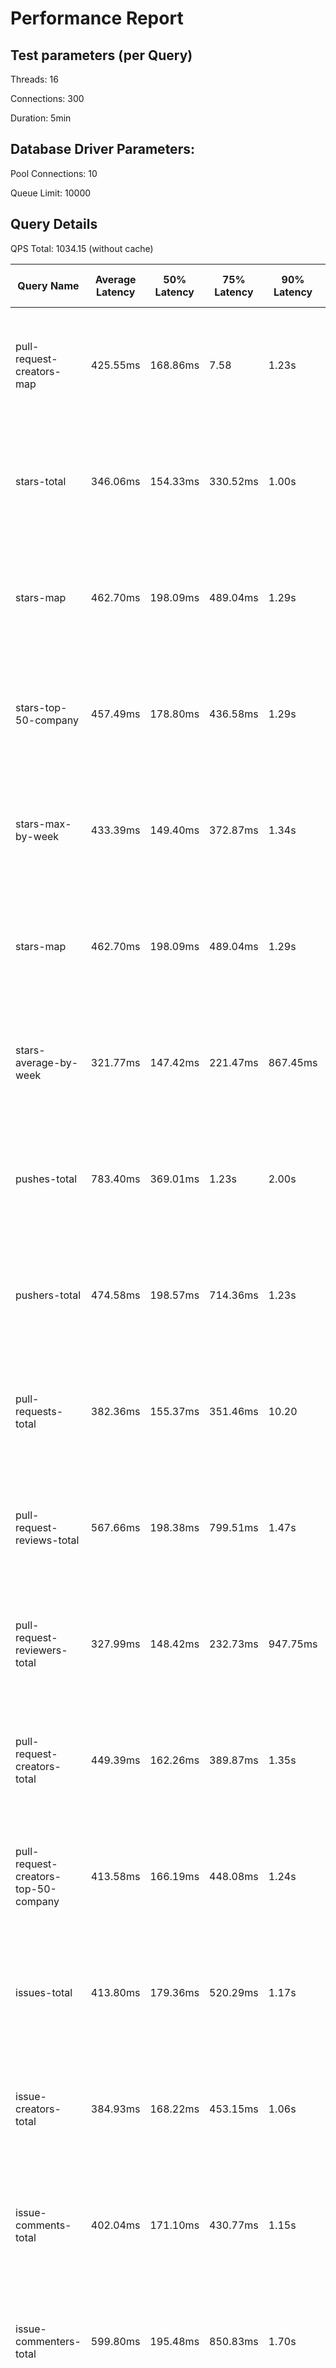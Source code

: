 # Performance Report

## Test parameters (per Query)

Threads: 16

Connections: 300

Duration: 5min

## Database Driver Parameters:

Pool Connections: 10

Queue Limit: 10000

## Query Details

QPS Total: 1034.15 (without cache)

| Query Name                           | Average Latency | 50% Latency | 75% Latency | 90% Latency | 99% Latency | Request in Duration                   | Request/Sec | Socket Errors                                               | HTTP Errors |
|--------------------------------------|-----------------|-------------|-------------|-------------|-------------|---------------------------------------|-------------|-------------------------------------------------------------|-------------|
| pull-request-creators-map            | 425.55ms        | 168.86ms    | 7.58        | 1.23s       | 3.01s       | 8415 requests in 5.00m, 14.35MB read  | 28.04       | Socket errors: connect 3231, read 1053, write 0, timeout 21 |             |
| stars-total                          | 346.06ms        | 154.33ms    | 330.52ms    | 1.00s       | 2.16s       | 20254 requests in 5.00m, 10.52MB read | 67.49       | Socket errors: connect 2786, read 1114, write 0, timeout 4  |             |
| stars-map                            | 462.70ms        | 198.09ms    | 489.04ms    | 1.29s       | 3.54s       | 6007 requests in 5.00m, 31.61MB read  | 20.02       | Socket errors: connect 3093, read 1243, write 0, timeout 13 |             |
| stars-top-50-company                 | 457.49ms        | 178.80ms    | 436.58ms    | 1.29s       | 3.75s       | 5592 requests in 5.00m, 17.35MB read  | 18.63       | Socket errors: connect 3198, read 968, write 0, timeout 35  |             |
| stars-max-by-week                    | 433.39ms        | 149.40ms    | 372.87ms    | 1.34s       | 3.40s       | 15238 requests in 5.00m, 9.31MB read  | 50.78       | Socket errors: connect 2913, read 1221, write 0, timeout 14 |             |
| stars-map                            | 462.70ms        | 198.09ms    | 489.04ms    | 1.29s       | 3.54s       | 6007 requests in 5.00m, 31.61MB read  | 20.02       | Socket errors: connect 3093, read 1243, write 0, timeout 13 |             |
| stars-average-by-week                | 321.77ms        | 147.42ms    | 221.47ms    | 867.45ms    | 2.83s       | 15596 requests in 5.00m, 9.64MB read  | 51.97       | Socket errors: connect 3057, read 1037, write 0, timeout 32 |             |
| pushes-total                         | 783.40ms        | 369.01ms    | 1.23s       | 2.00s       | 3.77s       | 16592 requests in 5.00m, 8.24MB read  | 55.29       | Socket errors: connect 3547, read 1624, write 0, timeout 75 |             |
| pushers-total                        | 474.58ms        | 198.57ms    | 714.36ms    | 1.23s       | 2.27s       | 13176 requests in 5.00m, 6.91MB read  | 43.91       | Socket errors: connect 3088, read 957, write 0, timeout 6   |             |
| pull-requests-total                  | 382.36ms        | 155.37ms    | 351.46ms    | 10.20       | 2.92s       | 17425 requests in 5.00m, 9.20MB read  | 58.07       | Socket errors: connect 3088, read 1281, write 0, timeout 20 |             |
| pull-request-reviews-total           | 567.66ms        | 198.38ms    | 799.51ms    | 1.47s       | 3.42s       | 15557 requests in 5.00m, 8.30MB read  | 51.84       | Socket errors: connect 3592, read 1717, write 0, timeout 49 |             |
| pull-request-reviewers-total         | 327.99ms        | 148.42ms    | 232.73ms    | 947.75ms    | 2.74s       | 15194 requests in 5.00m, 8.27MB read  | 50.63       | Socket errors: connect 3111, read 1053, write 0, timeout 30 |             |
| pull-request-creators-total          | 449.39ms        | 162.26ms    | 389.87ms    | 1.35s       | 3.27s       | 12950 requests in 5.00m, 6.90MB read  | 43.16       | Socket errors: connect 3291, read 1086, write 0, timeout 16 |             |
| pull-request-creators-top-50-company | 413.58ms        | 166.19ms    | 448.08ms    | 1.24s       | 2.55s       | 8354 requests in 5.00m, 22.32MB read  | 27.84       | Socket errors: connect 3178, read 1212, write 0, timeout 17 |             |
| issues-total                         | 413.80ms        | 179.36ms    | 520.29ms    | 1.17s       | 1.87s       | 10881 requests in 5.00m, 5.70MB read  | 36.26       | Socket errors: connect 3013, read 732, write 0, timeout 2   |             |
| issue-creators-total                 | 384.93ms        | 168.22ms    | 453.15ms    | 1.06s       | 2.32s       | 14328 requests in 5.00m, 7.56MB read  | 47.74       | Socket errors: connect 3146, read 1042, write 0, timeout 10 |             |
| issue-comments-total                 | 402.04ms        | 171.10ms    | 430.77ms    | 1.15s       | 2.56s       | 14446 requests in 5.00m, 7.76MB read  | 48.14       | Socket errors: connect 3209, read 1033, write 0, timeout 17 |             |
| issue-commenters-total               | 599.80ms        | 195.48ms    | 850.83ms    | 1.70s       | 3.63s       | 15114 requests in 5.00m, 8.07MB read  | 50.36       | Socket errors: connect 3507, read 1661, write 0, timeout 83 |             |
| forkers-total                        | 810.20ms        | 400.11ms    | 1.23s       | 2.11s       | 3.75s       | 16771 requests in 5.00m, 8.84MB read  | 55.88       | Socket errors: connect 3255, read 1765, write 0, timeout 53 |             |
| committers-total                     | 410.05ms        | 179.32ms    | 546.25ms    | 1.16s       | 1.84s       | 11782 requests in 5.00m, 6.17MB read  | 39.26       | Socket errors: connect 2851, read 792, write 0, timeout 6   |             |
| commits-total                        | 433.72ms        | 164.17ms    | 452.64ms    | 9.06        | 3.20s       | 13873 requests in 5.00m, 7.29MB read  | 46.23       | Socket errors: connect 3028, read 1078, write 0, timeout 32 |             |
| commit-commenters-total              | 388.20ms        | 158.34ms    | 437.37ms    | 1.15s       | 2.11s       | 14047 requests in 5.00m, 7.49MB read  | 46.81       | Socket errors: connect 2984, read 900, write 0, timeout 11  |             |
| commits-time-distribution            | 487.92ms        | 184.90ms    | 472.32ms    | 1.37s       | 3.74s       | 6211 requests in 5.00m, 32.00MB read  | 20.70       | Socket errors: connect 3381, read 1195, write 0, timeout 5  |             |
| pull-requests-history                | 485.00ms        | 198.24ms    | 487.10ms    | 1.37s       | 3.51s       | 6221 requests in 5.00m, 39.17MB read  | 20.73       | Socket errors: connect 3071, read 1329, write 0, timeout 20 |             |
| pull-request-creators-per-month      | 512.13ms        | 199.60ms    | 533.67ms    | 1.46s       | 3.60s       | 5491 requests in 5.00m, 33.48MB read  | 18.30       | Socket errors: connect 3167, read 1131, write 0, timeout 17 |             |
| stars-history                        | 550.65ms        | 261.70ms    | 590.31ms    | 1.51s       | 3.50s       | 4818 requests in 5.00m, 41.26MB read  | 16.05       | Socket errors: connect 3163, read 1151, write 0, timeout 4  |             |
